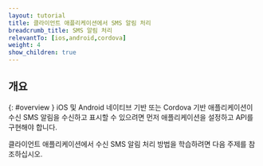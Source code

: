 ```yaml
---
layout: tutorial
title: 클라이언트 애플리케이션에서 SMS 알림 처리
breadcrumb_title: SMS 알림 처리
relevantTo: [ios,android,cordova]
weight: 4
show_children: true
---
```

<!-- NLS_CHARSET=UTF-8 -->
## 개요
{: #overview }
iOS 및 Android 네이티브 기반 또는 Cordova 기반 애플리케이션이 수신 SMS 알림을 수신하고 표시할 수 있으려면 먼저 애플리케이션을 설정하고 API를 구현해야 합니다.

클라이언트 애플리케이션에서 수신 SMS 알림 처리 방법을 학습하려면 다음 주제를 참조하십시오. 
